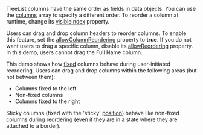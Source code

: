 TreeList columns have the same order as fields in data objects. You can use the [columns](/Documentation/ApiReference/UI_Components/dxTreeList/Configuration/columns/) array to specify a different order. To reorder a column at runtime, change its [visibleIndex](/Documentation/ApiReference/UI_Components/dxTreeList/Configuration/columns/#visibleIndex) property.

Users can drag and drop column headers to reorder columns. To enable this feature, set the [allowColumnReordering](/Documentation/ApiReference/UI_Components/dxTreeList/Configuration/#allowColumnReordering) property to **true**. If you do not want users to drag a specific column, disable its [allowReordering](/Documentation/ApiReference/UI_Components/dxTreeList/Configuration/columns/#allowReordering) property. In this demo, users cannot drag the Full Name column.
<!--split-->

This demo shows how [fixed](/Documentation/ApiReference/UI_Components/dxTreeList/Configuration/columns/#fixed) columns behave during user-initiated reordering. Users can drag and drop columns within the following areas (but not between them):

- Columns fixed to the left
- Non-fixed columns
- Columns fixed to the right

Sticky columns (fixed with the 'sticky' [position](/Documentation/ApiReference/UI_Components/dxTreeList/Configuration/columns/#fixedPosition)) behave like non-fixed columns during reordering (even if they are in a state where they are attached to a border).